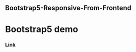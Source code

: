 ## Bootstrap5-Responsive-From-Frontend

# Bootstrap5 demo
### [Link](https://ishkapoor2000.github.io/Bootstrap5-Responsive-From-Frontend/)
